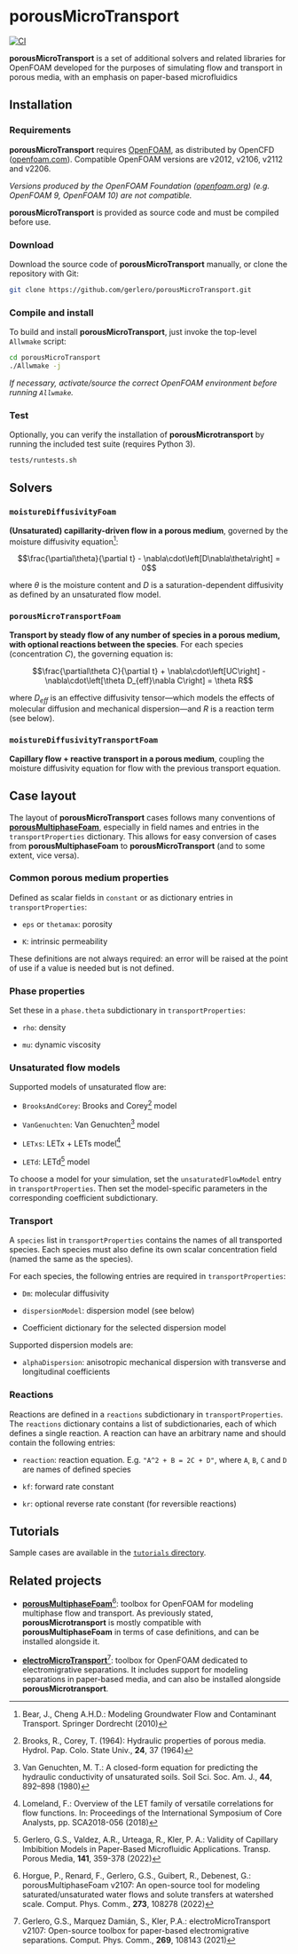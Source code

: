 # porousMicroTransport

[![CI](https://github.com/gerlero/porousMicroTransport/actions/workflows/ci.yml/badge.svg)](https://github.com/gerlero/porousMicroTransport/actions/workflows/ci.yml)

**porousMicroTransport** is a set of additional solvers and related libraries for OpenFOAM developed for the purposes of simulating flow and transport in porous media, with an emphasis on paper-based microfluidics


## Installation

### Requirements

**porousMicroTransport** requires [OpenFOAM](openfoam.com), as distributed by OpenCFD ([openfoam.com](openfoam.com)). Compatible OpenFOAM versions are v2012, v2106, v2112 and v2206.

_Versions produced by the OpenFOAM Foundation ([openfoam.org](openfoam.org)) (e.g. OpenFOAM 9, OpenFOAM 10) are not compatible._

**porousMicroTransport** is provided as source code and must be compiled before use.

### Download

Download the source code of **porousMicroTransport** manually, or clone the repository with Git:

```sh
git clone https://github.com/gerlero/porousMicroTransport.git
```

### Compile and install

To build and install **porousMicroTransport**, just invoke the top-level `Allwmake` script:

```sh
cd porousMicroTransport
./Allwmake -j
```

_If necessary, activate/source the correct OpenFOAM environment before running `Allwmake`._

### Test

Optionally, you can verify the installation of **porousMicrotransport** by running the included test suite (requires Python 3).

```sh
tests/runtests.sh
```

## Solvers

### `moistureDiffusivityFoam`

**(Unsaturated) capillarity-driven flow in a porous medium**, governed by the moisture diffusivity equation[^Bear]:

$$\frac{\partial\theta}{\partial t} - \nabla\cdot\left[D\nabla\theta\right] = 0$$

where $\theta$ is the moisture content and $D$ is a saturation-dependent diffusivity as defined by an unsaturated flow model.

### `porousMicroTransportFoam`

**Transport by steady flow of any number of species in a porous medium, with optional reactions between the species**. For each species (concentration $C$), the governing equation is:

$$\frac{\partial\theta C}{\partial t} + \nabla\cdot\left[UC\right] - \nabla\cdot\left[\theta D_{eff}\nabla C\right] = \theta R$$

where $D_{eff}$ is an effective diffusivity tensor—which models the effects of molecular diffusion and mechanical dispersion—and $R$ is a reaction term (see below).

### `moistureDiffusivityTransportFoam`

**Capillary flow + reactive transport in a porous medium**, coupling the moisture diffusivity equation for flow with the previous transport equation.


## Case layout

The layout of **porousMicroTransport** cases follows many conventions of [**porousMultiphaseFoam**](https://github.com/phorgue/porousMultiphaseFoam), especially in field names and entries in the `transportProperties` dictionary. This allows for easy conversion of cases from **porousMultiphaseFoam** to **porousMicroTransport** (and to some extent, vice versa).

### Common porous medium properties

Defined as scalar fields in `constant` or as dictionary entries in `transportProperties`:

* `eps` or `thetamax`: porosity

* `K`: intrinsic permeability

These definitions are not always required: an error will be raised at the point of use if a value is needed but is not defined.

### Phase properties

Set these in a `phase.theta` subdictionary in `transportProperties`:

* `rho`: density

* `mu`: dynamic viscosity

### Unsaturated flow models

Supported models of unsaturated flow are:

* `BrooksAndCorey`: Brooks and Corey[^BrooksAndCorey] model

* `VanGenuchten`: Van Genuchten[^VanGenuchten] model

* `LETxs`: LETx + LETs model[^LETxs]

* `LETd`: LETd[^LETd] model

To choose a model for your simulation, set the `unsaturatedFlowModel` entry in `transportProperties`. Then set the model-specific parameters in the corresponding coefficient subdictionary.

### Transport

A `species` list in `transportProperties` contains the names of all transported species. 
Each species must also define its own scalar concentration field (named the same as the species).

For each species, the following entries are required in `transportProperties`:

* `Dm`: molecular diffusivity

* `dispersionModel`: dispersion model (see below)

* Coefficient dictionary for the selected dispersion model

Supported dispersion models are:

* `alphaDispersion`: anisotropic mechanical dispersion with transverse and longitudinal coefficients

### Reactions

Reactions are defined in a `reactions` subdictionary in `transportProperties`. The `reactions` dictionary contains a list of subdictionaries, each of which defines a single reaction. A reaction can have an arbitrary name and should contain the following entries:

* `reaction`: reaction equation. E.g. `"A^2 + B = 2C + D"`, where `A`, `B`, `C` and `D` are names of defined species

* `kf`: forward rate constant

* `kr`: optional reverse rate constant (for reversible reactions)


## Tutorials

Sample cases are available in the [`tutorials` directory](tutorials).


## Related projects

* [**porousMultiphaseFoam**](https://github.com/phorgue/porousMultiphaseFoam)[^porousMultiphaseFoam]: toolbox for OpenFOAM for modeling multiphase flow and transport. As previously stated, **porousMicrotransport** is mostly compatible with **porousMultiphaseFoam** in terms of case definitions, and can be installed alongside it.

* [**electroMicroTransport**](https://gitlab.com/santiagomarquezd/electroMicroTransport)[^electroMicroTransport]: toolbox for OpenFOAM dedicated to electromigrative separations. It includes support for modeling separations in paper-based media, and can also be installed alongside **porousMicrotransport**.


[^Bear]: Bear, J., Cheng A.H.D.: Modeling Groundwater Flow and Contaminant Transport. Springer Dordrecht (2010)

[^porousMultiphaseFoam]: Horgue, P., Renard, F., Gerlero, G.S., Guibert, R., Debenest, G.: porousMultiphaseFoam v2107: An open-source tool for modeling saturated/unsaturated water flows and solute transfers at watershed scale. Comput. Phys. Comm., **273**, 108278 (2022)

[^electroMicroTransport]: Gerlero, G.S., Marquez Damián, S., Kler, P.A.: electroMicroTransport v2107: Open-source toolbox for paper-based electromigrative separations. Comput. Phys. Comm., **269**, 108143 (2021)

[^BrooksAndCorey]: Brooks, R., Corey, T. (1964): Hydraulic properties of porous media. Hydrol. Pap. Colo. State Univ., **24**, 37 (1964)

[^VanGenuchten]: Van Genuchten, M. T.: A closed-form equation for predicting the hydraulic conductivity of unsaturated soils. Soil Sci. Soc. Am. J., **44**, 892–898 (1980)

[^LETxs]: Lomeland, F.: Overview of the LET family of versatile correlations for flow functions. In: Proceedings of the International Symposium of Core Analysts, pp. SCA2018-056 (2018)

[^LETd]: Gerlero, G.S., Valdez, A.R., Urteaga, R., Kler, P. A.: Validity of Capillary Imbibition Models in Paper-Based Microfluidic Applications. Transp. Porous Media, **141**, 359-378 (2022)
